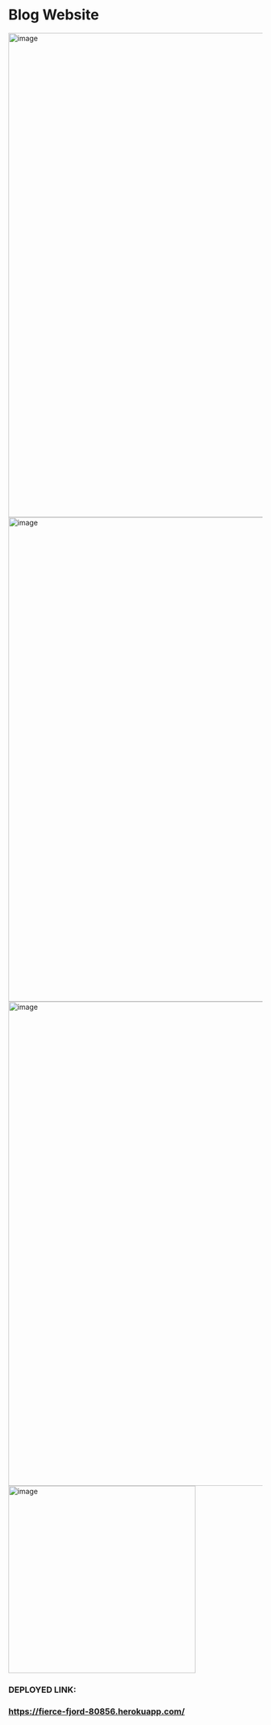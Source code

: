 # Blog Website

<img width="960" alt="image" src="https://user-images.githubusercontent.com/55355645/150391237-a52f72e1-b5df-4d5c-94d4-94e1b4bc20d4.png">

<img width="960" alt="image" src="https://user-images.githubusercontent.com/55355645/150391313-f992dd27-b0d1-4223-8c1c-9a6b169403f9.png">

<img width="960" alt="image" src="https://user-images.githubusercontent.com/55355645/150395154-23398120-f3c6-4f9d-b365-8620ca17601a.png">

<img width="371" alt="image" src="https://user-images.githubusercontent.com/55355645/150394336-ff43f3f3-0c15-4368-9e4c-ba3ae23e713c.png">

### DEPLOYED LINK:
### https://fierce-fjord-80856.herokuapp.com/




